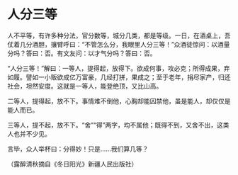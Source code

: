 # 人分三等

人不平等，有许多种分法，官分数等，城分几类，都是等级。一日，在酒桌上，吾仗着几分酒胆，攘臂呼曰：“不管怎么分，我眼里人分三等！”众酒徒惊问：以酒量分吗？答曰：否。有文友问：以才气分吗？答曰：否。 

“人分三等！”解曰：一等人，提得起，放得下。欲成何事，攻必克；所得成果，弃如履。譬如一小贩欲成亿万富豪，几经打拼，果成之；至于老年，捐尽家产，归还社会，坦然安度。这就是一等人，能登绝顶，又比山高。 

二等人，提得起，放不下。事情难不倒他，心胸却能囚禁他，虽是能人，却仅仅是能人而已。 

三等人，提不起，放不下。“舍”“得”两字，均不属他；既得不到，又舍不出，这类人也并不少见。 

言毕，众人举杯曰：分得妙！只是……我们算几等？ 

（露醉清秋摘自《冬日阳光》新疆人民出版社）